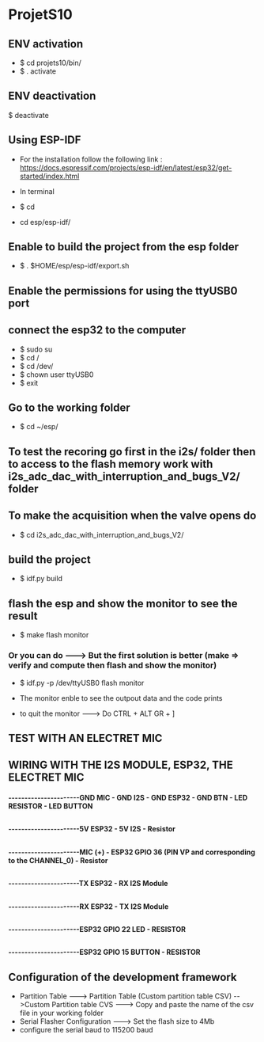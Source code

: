 # ProjetS10

## ENV activation


* $ cd projets10/bin/
* $ . activate 


## ENV deactivation
$ deactivate

## Using ESP-IDF
* For the installation follow the following link : https://docs.espressif.com/projects/esp-idf/en/latest/esp32/get-started/index.html
* In terminal

* $ cd
* cd esp/esp-idf/
## Enable to build the project from the esp folder
* $ . $HOME/esp/esp-idf/export.sh 
## Enable the permissions for using the ttyUSB0 port
## connect the esp32 to the computer
* $ sudo su 
* $ cd /
* $ cd /dev/
* $ chown user ttyUSB0
* $ exit
## Go to the working folder
* $ cd ~/esp/
## To test the recoring go first in the i2s/ folder then to access to the flash memory work with i2s_adc_dac_with_interruption_and_bugs_V2/ folder
## To make the acquisition when the valve opens do
* $ cd i2s_adc_dac_with_interruption_and_bugs_V2/
## build the project
* $ idf.py build
## flash the esp and show the monitor to see the result
* $ make flash monitor 
### Or you can do ---> But the first solution is better (make => verify and compute then flash and show the monitor) 
* $ idf.py -p /dev/ttyUSB0  flash monitor

* The monitor enble to see the outpout data and the code prints
* to quit the monitor ---> Do CTRL + ALT GR + ]

## TEST WITH AN ELECTRET MIC

## WIRING WITH THE I2S MODULE, ESP32, THE ELECTRET MIC

#### ----------------------GND MIC - GND I2S - GND ESP32 - GND BTN - LED RESISTOR - LED BUTTON
##
#### ----------------------5V ESP32 - 5V I2S - Resistor
##
#### ----------------------MIC (+) - ESP32 GPIO 36 (PIN VP and corresponding to the CHANNEL_0) - Resistor  
##
#### ----------------------TX ESP32 - RX I2S Module
##
#### ----------------------RX ESP32 - TX I2S Module
##
#### ----------------------ESP32 GPIO 22 LED - RESISTOR  
##
#### ----------------------ESP32 GPIO 15 BUTTON - RESISTOR 



## Configuration of the development framework
* Partition Table ---> Partition Table (Custom partition table CSV) -->Custom Partition table CVS ---> Copy and paste the name of the csv file in your working folder
* Serial Flasher Configuration ---> Set the flash size to 4Mb
* configure the serial baud to 115200 baud
##
##
##
##

